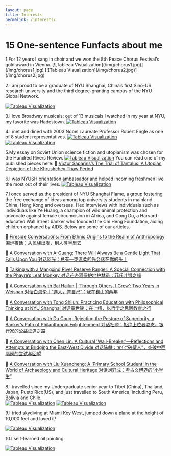 ```yaml
---
layout: page
title: Interests
permalink: /interests/
---
```


<h1 id="project_overview">15 One-sentence Funfacts about me</h1>
1.For 12 years I sang in choir and we won the 8th Peace Chorus Festival’s gold award in Vienna.
[![Tableau Visualization](/img/chorus1.jpg)](/img/chorus1.jpg)
[![Tableau Visualization](/img/chorus2.jpg)](/img/chorus2.jpg)

2.I am proud to be a graduate of NYU Shanghai, China’s first Sino-US research university and the third degree-granting campus of the NYU Global Network.

[![Tableau Visualization](/img/graduate2.JPG)](/img/graduate2.JPG)

3.I love Broadway musicals; out of 13 musicals I watched in my year at NYU, my favorite was Hadestown.
[![Tableau Visualization](/img/hadestown.jpg)](/img/hadestown.jpg)

4.I met and dined with 2003 Nobel Laureate Professor Robert Engle as one of 8 student representatives.
[![Tableau Visualization](/img/Engle1.jpeg)](/img/Engle1.jpeg)
[![Tableau Visualization](/img/Engle2.jpeg)](/img/Engle2.jpeg)

5.My essay on Soviet Union science fiction and utopianism was chosen for the Hundred Rivers Review.
[![Tableau Visualization](/img/hundredriver.png)](/img/hundredriver.png)
You can read one of my published pieces here:
🔗 [Victor Saparins’s The Trial of Tantalus: A Utopian Depiction of the Khrushchev Thaw Period](https://www.hundredriver.org/victor-saparins-the-trial-of-tantalus-a-utopian-depiction-of-the-khrushchev-thaw-period/)

6.I was NYUSH orientation ambassador and helped incoming freshmen live the most out of their lives.
[![Tableau Visualization](/img/orientation.jpeg)](/img/orientation.jpeg)

7.I once served as the president of NYU Shanghai Flame, a group fostering the free exchange of ideas among top university students in mainland China, Hong Kong and overseas. I led interviews with individuals such as individuals like Ye Huang, a champion of wild animal protection and advocate against female circumcision in Africa, and Cong Du, a Harvard-educated Wall Street banker who founded the Chi Heng Foundation, aiding children orphaned by AIDS.
Below are some of our articles.

🔗 [Fireside Conversations: From Ethnic Origins to the Realm of Anthropology 围炉夜话：从民族出发，到人类学里去](https://mp.weixin.qq.com/s/TSkmUR9fSNa1-gWUfQC0Lw)

🔗 [A Conversation with A-Guang: There Will Always Be a Gentle Light That Falls Upon You 对话阿光：总有一束温柔的光会落在你的头上](https://mp.weixin.qq.com/s/dt-fzvz1dZf9IjJuNjEKqw)

🔗 [Talking with a Mangxing River Reserve Ranger: A Special Connection with the Phayre’s Leaf Monkey 对话芒杏河保护地护林员：菲氏叶猴之缘](https://mp.weixin.qq.com/s/p64wtnz1N00JjMheC15ZVA)

🔗 [A Conversation with Bai Hailun | ‘Through Others, I Grew’: Two Years in Weishan 对话白海伦｜“遇人，育自己”：我在巍山的两年](https://mp.weixin.qq.com/s/ihKInvK4zG3F-muaceE-3A)

🔗 [A Conversation with Tong Shijun: Practicing Education with Philosophical Thinking at NYU Shanghai 对话童世骏：在上纽，以哲学之思践教育之行](https://mp.weixin.qq.com/s/NZPrKpbW4ZPEwJtCK5SklA)

🔗 [A Conversation with Du Cong: Rejecting the Posture of Superiority, a Banker’s Path of Philanthropic Enlightenment 对话杜聪：拒绝上位者姿态，银行家的公益证道之路](https://mp.weixin.qq.com/s/uBZTh8-QZxsK5OT_ClP-Sg)

🔗 [A Conversation with Chen Lin: A Cultural 'Wall-Breaker'—Reflections and Attempts at Bridging the East-West Divide 对话陈麟：文化“破壁人”，突破中西隔阂的尝试与回望](https://mp.weixin.qq.com/s/z7TGr0zDKAdhpDMFovXVrA)

🔗 [A Conversation with Liu Xuancheng: A ‘Primary School Student’ in the World of Archaeology and Cultural Heritage 对话刘轩成：考古文博界的“小学生”](https://mp.weixin.qq.com/s/koTxkCeL1Lr34RhW5TjIiQ)

8.I travelled since my Undergraduate senior year to Tibet (China), Thailand, Japan, Pueto Rico(US), and just travelled to South America, including Peru, Bolivia and Chile.\
[![Tableau Visualization](/img/tibet.jpeg)](/img/tibet.jpeg)
[![Tableau Visualization](/img/peru.jpeg)](/img/peru.jpeg)

9.I tried skydiving at Miami Key West, jumped down a plane at the height of 10,000 feet and loved it!

[![Tableau Visualization](/img/skydive1.jpeg)](/img/skydive1.jpeg)

10.I self-learned oil painting.

[![Tableau Visualization](/img/oilpaint1.png)](/img/oilpaint1.png)
